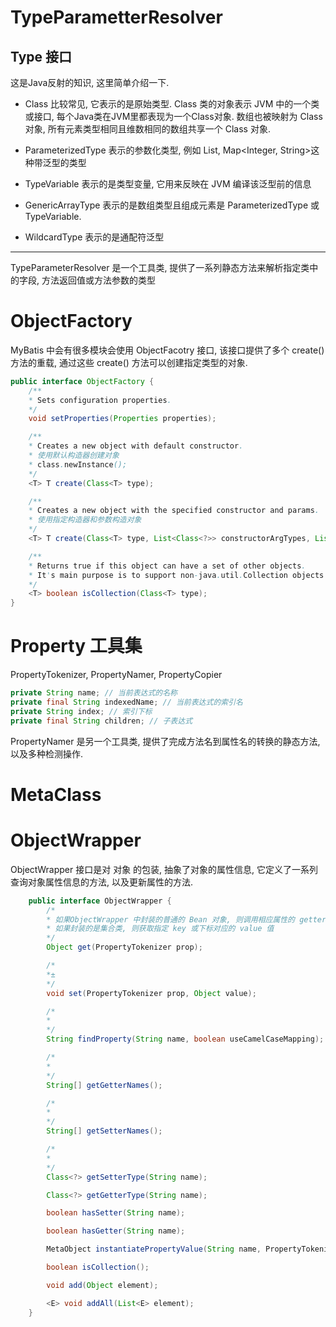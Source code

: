 # TypeParametterResolver
## Type 接口
这是Java反射的知识, 这里简单介绍一下.

* Class 比较常见, 它表示的是原始类型. Class 类的对象表示 JVM 中的一个类或接口,
  每个Java类在JVM里都表现为一个Class对象. 数组也被映射为 Class 对象, 
  所有元素类型相同且维数相同的数组共享一个 Class 对象.
* ParameterizedType 表示的参数化类型, 例如 List<String>, Map<Integer, String>这种带泛型的类型

* TypeVariable 表示的是类型变量, 它用来反映在 JVM 编译该泛型前的信息

* GenericArrayType 表示的是数组类型且组成元素是 ParameterizedType 或 TypeVariable.

* WildcardType 表示的是通配符泛型


---
TypeParameterResolver 是一个工具类, 提供了一系列静态方法来解析指定类中的字段, 方法返回值或方法参数的类型

# ObjectFactory
MyBatis 中会有很多模块会使用 ObjectFacotry 接口, 该接口提供了多个 create() 方法的重载,
通过这些 create() 方法可以创建指定类型的对象.
```java
public interface ObjectFactory {
    /**
    * Sets configuration properties.
    */
    void setProperties(Properties properties);

    /**
    * Creates a new object with default constructor. 
    * 使用默认构造器创建对象
    * class.newInstance();
    */
    <T> T create(Class<T> type);

    /**
    * Creates a new object with the specified constructor and params.
    * 使用指定构造器和参数构造对象
    */
    <T> T create(Class<T> type, List<Class<?>> constructorArgTypes, List<Object> constructorArgs);

    /**
    * Returns true if this object can have a set of other objects.
    * It's main purpose is to support non-java.util.Collection objects like Scala collections.
    */
    <T> boolean isCollection(Class<T> type);
}
```

# Property 工具集
PropertyTokenizer, PropertyNamer, PropertyCopier

```java
private String name; // 当前表达式的名称
private final String indexedName; // 当前表达式的索引名
private String index; // 索引下标
private final String children; // 子表达式
```

PropertyNamer 是另一个工具类, 提供了完成方法名到属性名的转换的静态方法, 以及多种检测操作.

# MetaClass

# ObjectWrapper
ObjectWrapper 接口是对 对象 的包装, 抽象了对象的属性信息,
它定义了一系列查询对象属性信息的方法, 以及更新属性的方法.

```java
    public interface ObjectWrapper {
        /*
        * 如果ObjectWrapper 中封装的普通的 Bean 对象, 则调用相应属性的 getter 方法,
        * 如果封装的是集合类, 则获取指定 key 或下标对应的 value 值
        */
        Object get(PropertyTokenizer prop);

        /*
        *±
        */
        void set(PropertyTokenizer prop, Object value);

        /*
        *
        */
        String findProperty(String name, boolean useCamelCaseMapping);

        /*
        *
        */
        String[] getGetterNames();

        /*
        *
        */
        String[] getSetterNames();

        /*
        *
        */
        Class<?> getSetterType(String name);

        Class<?> getGetterType(String name);

        boolean hasSetter(String name);

        boolean hasGetter(String name);

        MetaObject instantiatePropertyValue(String name, PropertyTokenizer prop, ObjectFactory objectFactory);

        boolean isCollection();

        void add(Object element);

        <E> void addAll(List<E> element);
    }
```
